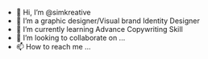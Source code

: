 - 👋 Hi, I’m @simkreative
- 👀 I’m a graphic designer/Visual brand Identity Designer
- 🌱 I’m currently learning Advance Copywriting Skill
- 💞️ I’m looking to collaborate on ...
- 📫 How to reach me ...

<!---
simkreative/simkreative is a ✨ special ✨ repository because its `README.md` (this file) appears on your GitHub profile.
You can click the Preview link to take a look at your changes.
--->
